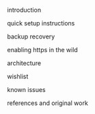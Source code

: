 introduction

quick setup instructions

backup recovery

enabling https in the wild

architecture

wishlist

known issues

references and original work
